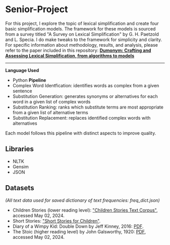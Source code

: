 # Senior-Project

For this project, I explore the topic of lexical simplification and create four basic simplification models. The framework for these models is
sourced from a survey titled "A Survey on Lexical Simplification" by G. H. Paetzold and L. Specia. I do make tweaks to the framework for
simplicity and clarity. For specific information about methodology, results, and analysis, please refer to the paper included in this repository:
**[Dumonym: Crafting and Assessing Lexical Simplification, from algorithms to models](Dym.pdf)**

---
**Language Used**
- Python
**Pipeline**
- Complex Word Identfication: identifies words as complex from a given sentence
- Substitution Generation: generates synonyms or alternatives for each word in a given list of complex words
- Substitution Ranking: ranks which substitute terms are most appropriate from a given list of alternative terms
- Substitution Replacement: replaces identified complex words with alternatives

Each model follows this pipeline with distinct aspects to improve quality.

## Libraries
- NLTK
- Gensim
- JSON
  
## Datasets
*(All text data used for saved dictionary of text frequencies: freq_dict.json)*
- Children Stories (lower reading level): ["Children Stories Text Corpus"](https://www.kaggle.com/datasets/edenbd/children-stories-text-corpus?resource=download), accessed May 02, 2024.
- Short Stories: ["Short Stories for Children"](https://andonovicmilica.wordpress.com/wp-content/uploads/2018/07/short-stories-for-children.pdf).
- Diary of a Wimpy Kid: Double Down by Jeff Kinney, 2016: [PDF](https://thebookshelfbeforeme.files.wordpress.com/2020/04/diary-of-a-wimpy-kid-double-down-by-jeff-kinney.pdf).
- The Stoic (higher reading level) by John Galsworthy, 1920: [PDF](https://theshortstory.co.uk/devsitegkl/wp-content/uploads/2016/02/Short-stories-by-John-Galsworthy.pdf), accessed May 02, 2024.
